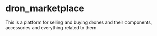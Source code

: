 # dron_marketplace
This is a platform for selling and buying drones and their components, accessories and everything related to them.
